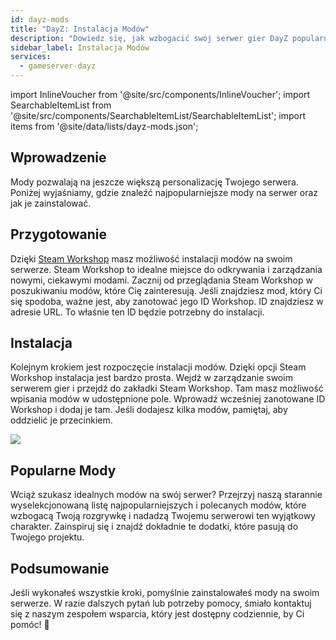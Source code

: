 ```yaml
---
id: dayz-mods
title: "DayZ: Instalacja Modów"
description: "Dowiedz się, jak wzbogacić swój serwer gier DayZ popularnymi modami i poprawić rozgrywkę → Sprawdź teraz"
sidebar_label: Instalacja Modów
services:
  - gameserver-dayz
---
```


import InlineVoucher from '@site/src/components/InlineVoucher';
import SearchableItemList from '@site/src/components/SearchableItemList/SearchableItemList';
import items from '@site/data/lists/dayz-mods.json';

## Wprowadzenie

Mody pozwalają na jeszcze większą personalizację Twojego serwera. Poniżej wyjaśniamy, gdzie znaleźć najpopularniejsze mody na serwer oraz jak je zainstalować.

<InlineVoucher />

## Przygotowanie

Dzięki [Steam Workshop](https://steamcommunity.com/app/221100/workshop/) masz możliwość instalacji modów na swoim serwerze. Steam Workshop to idealne miejsce do odkrywania i zarządzania nowymi, ciekawymi modami. Zacznij od przeglądania Steam Workshop w poszukiwaniu modów, które Cię zainteresują. Jeśli znajdziesz mod, który Ci się spodoba, ważne jest, aby zanotować jego ID Workshop. ID znajdziesz w adresie URL. To właśnie ten ID będzie potrzebny do instalacji.

## Instalacja

Kolejnym krokiem jest rozpoczęcie instalacji modów. Dzięki opcji Steam Workshop instalacja jest bardzo prosta. Wejdź w zarządzanie swoim serwerem gier i przejdź do zakładki Steam Workshop. Tam masz możliwość wpisania modów w udostępnione pole. Wprowadź wcześniej zanotowane ID Workshop i dodaj je tam. Jeśli dodajesz kilka modów, pamiętaj, aby oddzielić je przecinkiem.

![](https://screensaver01.zap-hosting.com/index.php/s/j8ki4CQ6MALAgcX/preview)

## Popularne Mody

Wciąż szukasz idealnych modów na swój serwer? Przejrzyj naszą starannie wyselekcjonowaną listę najpopularniejszych i polecanych modów, które wzbogacą Twoją rozgrywkę i nadadzą Twojemu serwerowi ten wyjątkowy charakter. Zainspiruj się i znajdź dokładnie te dodatki, które pasują do Twojego projektu.

<SearchableItemList items={items} />

## Podsumowanie

Jeśli wykonałeś wszystkie kroki, pomyślnie zainstalowałeś mody na swoim serwerze. W razie dalszych pytań lub potrzeby pomocy, śmiało kontaktuj się z naszym zespołem wsparcia, który jest dostępny codziennie, by Ci pomóc! 🙂 

<InlineVoucher />